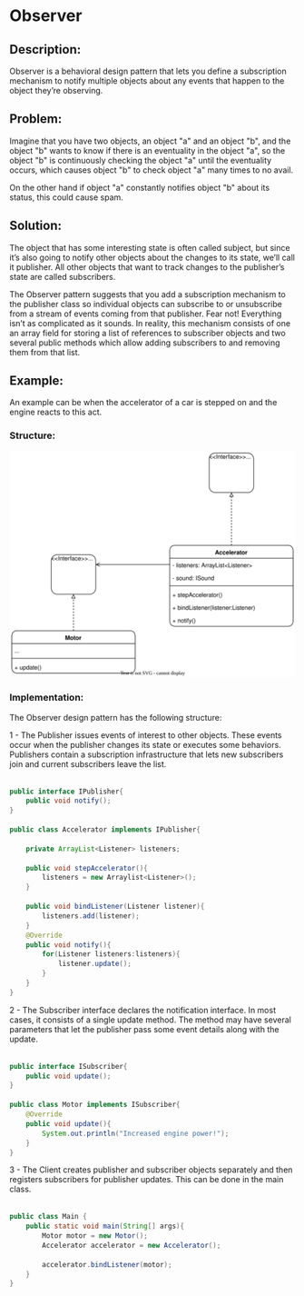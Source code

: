 # Observer

## Description:

Observer is a behavioral design pattern that lets you define a subscription mechanism to notify multiple objects about any events that happen to the object they’re observing.

## Problem:

Imagine that you have two objects, an object "a" and an object "b", and the object "b" wants to know if there is an eventuality in the object "a", so the object "b" is continuously checking the object "a" until the eventuality occurs, which causes object "b" to check object "a" many times to no avail.

On the other hand if object "a" constantly notifies object "b" about its status, this could cause spam.

## Solution:

The object that has some interesting state is often called subject, but since it’s also going to notify other objects about the changes to its state, we’ll call it publisher. All other objects that want to track changes to the publisher’s state are called subscribers.

The Observer pattern suggests that you add a subscription mechanism to the publisher class so individual objects can subscribe to or unsubscribe from a stream of events coming from that publisher. Fear not! Everything isn’t as complicated as it sounds. In reality, this mechanism consists of one an array field for storing a list of references to subscriber objects and two several public methods which allow adding subscribers to and removing them from that list.

## Example:

An example can be when the accelerator of a car is stepped on and the engine reacts to this act.

### Structure:

<p align="center">
    <img src="./diagrams/observer.svg"/>
</p>

### Implementation:

The Observer design pattern has the following structure:

1 - The Publisher issues events of interest to other objects. These events occur when the publisher changes its state or executes some behaviors. Publishers contain a subscription infrastructure that lets new subscribers join and current subscribers leave the list.

```Java

public interface IPublisher{
    public void notify();
}

public class Accelerator implements IPublisher{

    private ArrayList<Listener> listeners;

    public void stepAccelerator(){
        listeners = new Arraylist<Listener>();
    }

    public void bindListener(Listener listener){
        listeners.add(listener);
    }
    @Override
    public void notify(){
        for(Listener listeners:listeners){
            listener.update();
        }
    }
}

```

2 - The Subscriber interface declares the notification interface. In most cases, it consists of a single update method. The method may have several parameters that let the publisher pass some event details along with the update.

```Java

public interface ISubscriber{
    public void update();
}

public class Motor implements ISubscriber{
    @Override
    public void update(){
        System.out.println("Increased engine power!");
    }
}
```

3 - The Client creates publisher and subscriber objects separately and then registers subscribers for publisher updates. This can be done in the main class.

```Java

public class Main {
    public static void main(String[] args){
        Motor motor = new Motor();
        Accelerator accelerator = new Accelerator();

        accelerator.bindListener(motor);
    }
}

```